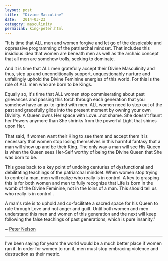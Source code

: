 ```yaml
---
layout: post
title:  "Divine Masculine"
date:   2014-03-23
category: masculinity
permalink: king-peter.html
---
```


"It is time that ALL men and women forgive and let go of the despicable and oppressive programming of the patriarchal mindset. That includes this insidious idea that women are beneath men as well as the archaic concept that all men are somehow trolls, seeking to dominate.

And it is time that ALL men gratefully accept their Divine Masculinity and thus, step up and unconditionally support, unquestionably nurture and unfailingly uphold the Divine Feminine energies of this world. For this is the role of ALL men who are born to be Kings.

Equally so, it's time that ALL women stop commiserating about past grievances and passing this torch through each generation that you somehow have an ax-to-grind with men. ALL women need to step out of the past and gracefully glide into the present moment by owning your own Divinity. A Queen owns Her space with Love...not shame. She doesn't flaunt her Powers anymore than She shrinks from the powerful Light that shines upon Her.

That said, if women want their King to see them and accept them it is necessary that women stop losing themselves in this harmful fantasy that a man will show up and be their King. The only way a man will see His Queen is when the Queen sees Her-Self worthy of being the Divine Queen that She was born to be.

This goes back to a key point of undoing centuries of dysfunctional and debilitating teachings of the patriarchal mindset. When women stop trying to control a man, men will realize who really is in control. A key to grasping this is for both women and men to fully recognize that Life is born in the womb of the Divine Feminine, not in the loins of a man. This should tell us who really is in control .

A man's role is to uphold and co-facilitate a sacred space for his Queen to rule through Love and not anger and guilt. Until both women and men understand this men and women of this generation and the next will keep following the false teachings of past generations, which is pure insanity."

~ [Peter Nelson][petern]
<hr />

I've been saying for years the world would be a much better place if women ran it. In order for women to run it, men must stop embracing violence and destruction as their metric.

[petern]: https://www.facebook.com/petenelsonprofile
